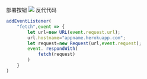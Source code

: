 部署按钮
[![](https://www.herokucdn.com/deploy/button.png)](https://heroku.com/deploy?template=https://basketballsss/v2ray-heroku.git)
反代代码
```js
addEventListener(
    "fetch",event => {
        let url=new URL(event.request.url);
        url.hostname="appname.herokuapp.com";
        let request=new Request(url,event.request);
        event. respondWith(
            fetch(request)
        )
    }
)
```
